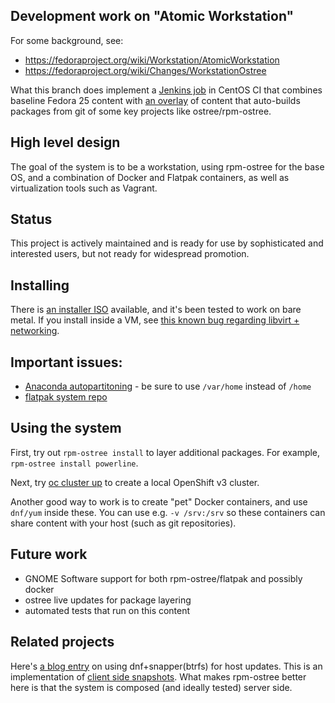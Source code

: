 Development work on "Atomic Workstation"
--------------------------------------

For some background, see:

 - https://fedoraproject.org/wiki/Workstation/AtomicWorkstation
 - https://fedoraproject.org/wiki/Changes/WorkstationOstree

What this branch does implement a [Jenkins job](https://ci.centos.org/job/atomic-ws/) in
CentOS CI that combines baseline Fedora 25 content with [an overlay](overlay.yml)
of content that auto-builds packages from git of some key projects
like ostree/rpm-ostree.

High level design
-----------------

The goal of the system is to be a workstation, using
rpm-ostree for the base OS, and a combination of
Docker and Flatpak containers, as well as virtualization
tools such as Vagrant.

Status
------

This project is actively maintained and is ready for use
by sophisticated and interested users, but not ready
for widespread promotion.

Installing
----------

There is
[an installer ISO](https://ci.centos.org/artifacts/sig-atomic/atomic-ws/images/installer/) available,
and it's been tested to work on bare metal. If you install inside a VM, see
[this known bug regarding libvirt + networking](https://bugzilla.redhat.com/show_bug.cgi?id=1146232).

Important issues:
-----------------------

 - [Anaconda autopartitoning](https://github.com/rhinstaller/anaconda/issues/800) - be sure to use `/var/home` instead of `/home`
 - [flatpak system repo](https://github.com/flatpak/flatpak/issues/113#issuecomment-247022006)
 
Using the system
--------------------

First, try out `rpm-ostree install` to layer additional packages.  For example,
`rpm-ostree install powerline`.

Next, try [oc cluster up](https://github.com/openshift/origin/blob/master/docs/cluster_up_down.md) to create a local OpenShift v3 cluster.

Another good way to work is to create "pet" Docker containers, and use `dnf/yum`
inside these.  You can use e.g. `-v /srv:/srv` so these containers can share
content with your host (such as git repositories).

Future work
-----------

 - GNOME Software support for both rpm-ostree/flatpak and possibly docker
 - ostree live updates for package layering
 - automated tests that run on this content
 
Related projects
-------------------

Here's
[a blog entry](http://dustymabe.com/2017/02/12/fedora-btrfssnapper-the-fedora-25-edition/) on
using dnf+snapper(btrfs) for host updates. This is an implementation
of
[client side snapshots](https://ostree.readthedocs.io/en/latest/manual/related-projects/).
What makes rpm-ostree better here is that the system is composed (and ideally
tested) server side.


